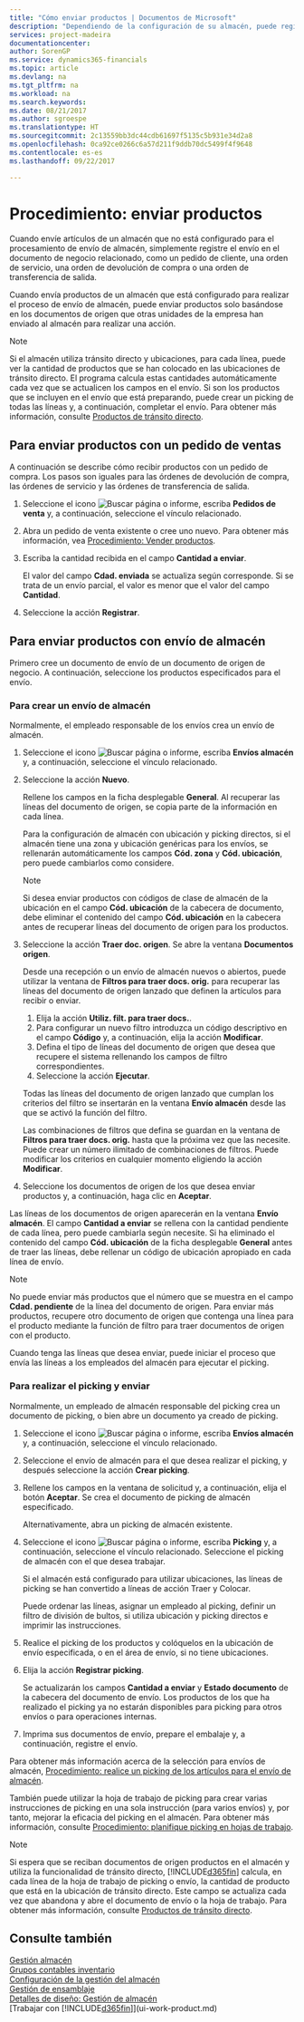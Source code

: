 ```yaml
---
title: "Cómo enviar productos | Documentos de Microsoft"
description: "Dependiendo de la configuración de su almacén, puede registrar el envío en el documento empresarial de salida relacionado, como una orden de venta, directamente, o puede utilizar documentos de envío de almacén que respeten un flujo de trabajo e integren diversas actividades del almacén."
services: project-madeira
documentationcenter: 
author: SorenGP
ms.service: dynamics365-financials
ms.topic: article
ms.devlang: na
ms.tgt_pltfrm: na
ms.workload: na
ms.search.keywords: 
ms.date: 08/21/2017
ms.author: sgroespe
ms.translationtype: HT
ms.sourcegitcommit: 2c13559bb3dc44cdb61697f5135c5b931e34d2a8
ms.openlocfilehash: 0ca92ce0266c6a57d211f9ddb70dc5499f4f9648
ms.contentlocale: es-es
ms.lasthandoff: 09/22/2017

---
```

# <a name="how-to-ship-items"></a>Procedimiento: enviar productos
Cuando envíe artículos de un almacén que no está configurado para el procesamiento de envío de almacén, simplemente registre el envío en el documento de negocio relacionado, como un pedido de cliente, una orden de servicio, una orden de devolución de compra o una orden de transferencia de salida.

Cuando envía productos de un almacén que está configurado para realizar el proceso de envío de almacén, puede enviar productos solo basándose en los documentos de origen que otras unidades de la empresa han enviado al almacén para realizar una acción.

> [!NOTE]
> Si el almacén utiliza tránsito directo y ubicaciones, para cada línea, puede ver la cantidad de productos que se han colocado en las ubicaciones de tránsito directo. El programa calcula estas cantidades automáticamente cada vez que se actualicen los campos en el envío. Si son los productos que se incluyen en el envío que está preparando, puede crear un picking de todas las líneas y, a continuación, completar el envío. Para obtener más información, consulte [Productos de tránsito directo](warehouse-how-to-cross-dock-items.md).

## <a name="to-ship-items-with-a-sales-order"></a>Para enviar productos con un pedido de ventas
A continuación se describe cómo recibir productos con un pedido de compra. Los pasos son iguales para las órdenes de devolución de compra, las órdenes de servicio y las órdenes de transferencia de salida.  
1. Seleccione el icono ![Buscar página o informe](media/ui-search/search_small.png "icono Buscar página o informe"), escriba **Pedidos de venta** y, a continuación, seleccione el vínculo relacionado.
2. Abra un pedido de venta existente o cree uno nuevo. Para obtener más información, vea [Procedimiento: Vender productos](sales-how-sell-products.md).
3. Escriba la cantidad recibida en el campo **Cantidad a enviar**.

    El valor del campo **Cdad. enviada** se actualiza según corresponde. Si se trata de un envío parcial, el valor es menor que el valor del campo **Cantidad**.
4. Seleccione la acción **Registrar**.

## <a name="to-ship-items-with-a-warehouse-shipment"></a>Para enviar productos con envío de almacén
Primero cree un documento de envío de un documento de origen de negocio. A continuación, seleccione los productos especificados para el envío.

### <a name="to-create-a-warehouse-shipment"></a>Para crear un envío de almacén
Normalmente, el empleado responsable de los envíos crea un envío de almacén.
1.  Seleccione el icono ![Buscar página o informe](media/ui-search/search_small.png "icono Buscar página o informe"), escriba **Envíos almacén** y, a continuación, seleccione el vínculo relacionado.  
2.  Seleccione la acción **Nuevo**.  

    Rellene los campos en la ficha desplegable **General**. Al recuperar las líneas del documento de origen, se copia parte de la información en cada línea.  

    Para la configuración de almacén con ubicación y picking directos, si el almacén tiene una zona y ubicación genéricas para los envíos, se rellenarán automáticamente los campos **Cód. zona** y **Cód. ubicación**, pero puede cambiarlos como considere.  

    > [!NOTE]  
    >  Si desea enviar productos con códigos de clase de almacén de la ubicación en el campo **Cód. ubicación** de la cabecera de documento, debe eliminar el contenido del campo **Cód. ubicación** en la cabecera antes de recuperar líneas del documento de origen para los productos.  
3.  Seleccione la acción **Traer doc. origen**. Se abre la ventana **Documentos origen**.

    Desde una recepción o un envío de almacén nuevos o abiertos, puede utilizar la ventana de **Filtros para traer docs. orig.** para recuperar las líneas del documento de origen lanzado que definen la artículos para recibir o enviar.

    1. Elija la acción **Utiliz. filt. para traer docs.**.  
    2. Para configurar un nuevo filtro introduzca un código descriptivo en el campo **Código** y, a continuación, elija la acción **Modificar**.  
    3. Defina el tipo de líneas del documento de origen que desea que recupere el sistema rellenando los campos de filtro correspondientes.  
    4. Seleccione la acción **Ejecutar**.  

    Todas las líneas del documento de origen lanzado que cumplan los criterios del filtro se insertarán en la ventana **Envío almacén** desde las que se activó la función del filtro.  

    Las combinaciones de filtros que defina se guardan en la ventana de **Filtros para traer docs. orig.** hasta que la próxima vez que las necesite. Puede crear un número ilimitado de combinaciones de filtros. Puede modificar los criterios en cualquier momento eligiendo la acción **Modificar**.

4.  Seleccione los documentos de origen de los que desea enviar productos y, a continuación, haga clic en **Aceptar**.  

Las líneas de los documentos de origen aparecerán en la ventana **Envío almacén**. El campo **Cantidad a enviar** se rellena con la cantidad pendiente de cada línea, pero puede cambiarla según necesite. Si ha eliminado el contenido del campo **Cód. ubicación** de la ficha desplegable **General** antes de traer las líneas, debe rellenar un código de ubicación apropiado en cada línea de envío.  

> [!NOTE]  
>  No puede enviar más productos que el número que se muestra en el campo **Cdad. pendiente** de la línea del documento de origen. Para enviar más productos, recupere otro documento de origen que contenga una línea para el producto mediante la función de filtro para traer documentos de origen con el producto.  

Cuando tenga las líneas que desea enviar, puede iniciar el proceso que envía las líneas a los empleados del almacén para ejecutar el picking.

### <a name="to-pick-and-ship"></a>Para realizar el picking y enviar
Normalmente, un empleado de almacén responsable del picking crea un documento de picking, o bien abre un documento ya creado de picking.
1. Seleccione el icono ![Buscar página o informe](media/ui-search/search_small.png "icono Buscar página o informe"), escriba **Envíos almacén** y, a continuación, seleccione el vínculo relacionado.
2. Seleccione el envío de almacén para el que desea realizar el picking, y después seleccione la acción **Crear picking**.
3. Rellene los campos en la ventana de solicitud y, a continuación, elija el botón **Aceptar**. Se crea el documento de picking de almacén especificado.

    Alternativamente, abra un picking de almacén existente.
4. Seleccione el icono ![Buscar página o informe](media/ui-search/search_small.png "icono Buscar página o informe"), escriba **Picking** y, a continuación, seleccione el vínculo relacionado. Seleccione el picking de almacén con el que desea trabajar.

    Si el almacén está configurado para utilizar ubicaciones, las líneas de picking se han convertido a líneas de acción Traer y Colocar.

    Puede ordenar las líneas, asignar un empleado al picking, definir un filtro de división de bultos, si utiliza ubicación y picking directos e imprimir las instrucciones.

5. Realice el picking de los productos y colóquelos en la ubicación de envío especificada, o en el área de envío, si no tiene ubicaciones.
6. Elija la acción **Registrar picking**.

    Se actualizarán los campos **Cantidad a enviar** y **Estado documento** de la cabecera del documento de envío. Los productos de los que ha realizado el picking ya no estarán disponibles para picking para otros envíos o para operaciones internas.
7. Imprima sus documentos de envío, prepare el embalaje y, a continuación, registre el envío.

Para obtener más información acerca de la selección para envíos de almacén, [Procedimiento: realice un picking de los artículos para el envío de almacén](warehouse-how-to-pick-items-for-warehouse-shipment.md).

También puede utilizar la hoja de trabajo de picking para crear varias instrucciones de picking en una sola instrucción (para varios envíos) y, por tanto, mejorar la eficacia del picking en el almacén. Para obtener más información, consulte [Procedimiento: planifique picking en hojas de trabajo](warehouse-how-to-plan-picks-in-worksheets.md).

> [!NOTE]
> Si espera que se reciban documentos de origen productos en el almacén y utiliza la funcionalidad de tránsito directo, [!INCLUDE[d365fin](includes/d365fin_md.md)] calcula, en cada línea de la hoja de trabajo de picking o envío, la cantidad de producto que está en la ubicación de tránsito directo. Este campo se actualiza cada vez que abandona y abre el documento de envío o la hoja de trabajo. Para obtener más información, consulte [Productos de tránsito directo](warehouse-how-to-cross-dock-items.md).

## <a name="see-also"></a>Consulte también  
[Gestión almacén](warehouse-manage-warehouse.md)  
[Grupos contables inventario](inventory-manage-inventory.md)  
[Configuración de la gestión del almacén](warehouse-setup-warehouse.md)     
[Gestión de ensamblaje](assembly-assemble-items.md)    
[Detalles de diseño: Gestión de almacén](design-details-warehouse-management.md)  
[Trabajar con [!INCLUDE[d365fin](includes/d365fin_md.md)]](ui-work-product.md)

